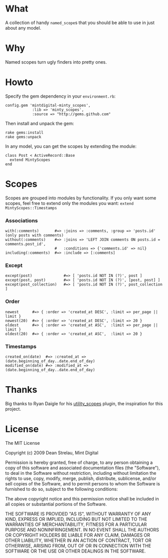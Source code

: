 What
====

A collection of handy `named_scope`s that you should be able to use in just about any model.

Why
===

Named scopes turn ugly finders into pretty ones.

Howto
=====

Specify the gem dependency in your `environment.rb`:

    config.gem 'mintdigital-minty_scopes',
                :lib => 'minty_scopes',
                :source => "http://gems.github.com"

Then install and unpack the gem:

    rake gems:install
    rake gems:unpack

In any model, you can get the scopes by extending the module:

    class Post < ActiveRecord::Base
      extend MintyScopes
    end

Scopes
======

Scopes are grouped into modules by functionality. If you only want some scopes, feel free to extend only the modules you want: `extend MintyScopes::Timestamps`

### Associations ###

    with(:comments)       #=> :joins => :comments, :group => 'posts.id' (only posts with comments)
    without(:comments)    #=> :joins => 'LEFT JOIN comments ON posts.id = comments.post_id', 
                          #   :conditions => {'comments.id' => nil}
    including(:comments)  #=> :include => [:comments]

### Except ###

    except(post)              #=> [ 'posts.id NOT IN (?)', post ]
    except(post, post)        #=> [ 'posts.id NOT IN (?)', [post, post] ]
    except(post_collection)   #=> [ 'posts.id NOT IN (?)', post_collection ]

### Order ###

    newest      #=> { :order => 'created_at DESC', :limit => per_page || limit }
    newest(20)  #=> { :order => 'created_at DESC', :limit => 20 }
    oldest      #=> { :order => 'created_at ASC',  :limit => per_page || limit }
    oldest(20)  #=> { :order => 'created_at ASC',  :limit => 20 }

### Timestamps ###

    created_on(date)  #=> :created_at => (date.beginning_of_day..date.end_of_day)
    modified_on(date) #=> :modified_at => (date.beginning_of_day..date.end_of_day)

Thanks
======

Big thanks to Ryan Daigle for his [utility_scopes](http://github.com/yfactorial/utility_scope)  plugin, the inspiration for this project.

License
=======
The MIT License

Copyright (c) 2009 Dean Strelau, Mint Digital

Permission is hereby granted, free of charge, to any person obtaining a copy
of this software and associated documentation files (the "Software"), to deal
in the Software without restriction, including without limitation the rights
to use, copy, modify, merge, publish, distribute, sublicense, and/or sell
copies of the Software, and to permit persons to whom the Software is
furnished to do so, subject to the following conditions:

The above copyright notice and this permission notice shall be included in
all copies or substantial portions of the Software.

THE SOFTWARE IS PROVIDED "AS IS", WITHOUT WARRANTY OF ANY KIND, EXPRESS OR
IMPLIED, INCLUDING BUT NOT LIMITED TO THE WARRANTIES OF MERCHANTABILITY,
FITNESS FOR A PARTICULAR PURPOSE AND NONINFRINGEMENT. IN NO EVENT SHALL THE
AUTHORS OR COPYRIGHT HOLDERS BE LIABLE FOR ANY CLAIM, DAMAGES OR OTHER
LIABILITY, WHETHER IN AN ACTION OF CONTRACT, TORT OR OTHERWISE, ARISING FROM,
OUT OF OR IN CONNECTION WITH THE SOFTWARE OR THE USE OR OTHER DEALINGS IN
THE SOFTWARE.
